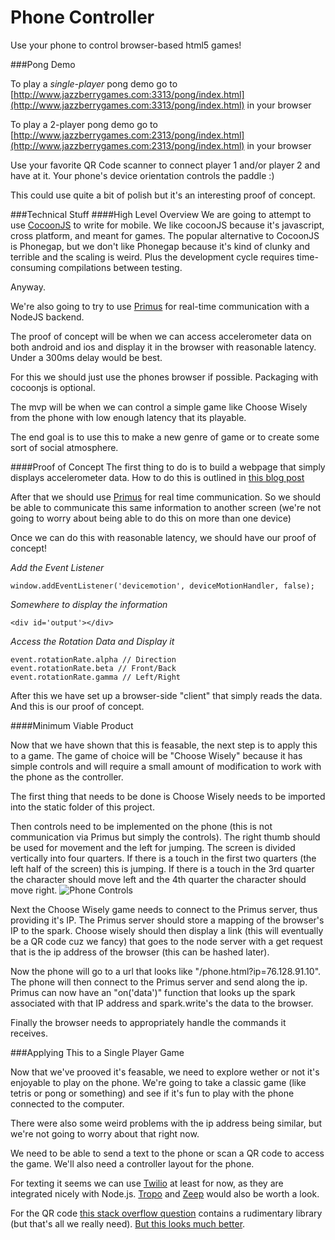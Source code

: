 Phone Controller
================

Use your phone to control browser-based html5 games!

###Pong Demo

To play a *single-player* pong demo go to [http://www.jazzberrygames.com:3313/pong/index.html](http://www.jazzberrygames.com:3313/pong/index.html) in your browser

To play a 2-player pong demo go to [http://www.jazzberrygames.com:2313/pong/index.html](http://www.jazzberrygames.com:2313/pong/index.html) in your browser

Use your favorite QR Code scanner to connect player 1 and/or player 2 and have at it.
Your phone's device orientation controls the paddle :)

This could use quite a bit of polish but it's an interesting proof of concept.

###Technical Stuff
####High Level Overview
We are going to attempt to use [CocoonJS](https://www.ludei.com/cocoonjs/) to write for mobile. We like cocoonJS because it's javascript, cross platform, and meant for games. The popular alternative to CocoonJS is Phonegap, but we don't like Phonegap because it's kind of clunky and terrible and the scaling is weird. Plus the development cycle requires time-consuming compilations between testing.

Anyway.

We're also going to try to use [Primus](https://github.com/primus/primus) for real-time communication with a NodeJS backend.

The proof of concept will be when we can access accelerometer data on both android and ios and display it in the browser with reasonable latency. Under a 300ms delay would be best.

For this we should just use the phones browser if possible. Packaging with cocoonjs is optional.

The mvp will be when we can control a simple game like Choose Wisely from the phone with low enough latency that its playable.

The end goal is to use this to make a new genre of game or to create some sort of social atmosphere.

####Proof of Concept
The first thing to do is to build a webpage that simply displays accelerometer data. How to do this is outlined in [this blog post](http://www.html5rocks.com/en/tutorials/device/orientation/)

After that we should use [Primus](https://github.com/primus/primus) for real time communication. So we should be able to communicate this same information to another screen (we're not going to worry about being able to do this on more than one device)

Once we can do this with reasonable latency, we should have our proof of concept!

*Add the Event Listener*
```
window.addEventListener('devicemotion', deviceMotionHandler, false);
```

*Somewhere to display the information*
```
<div id='output'></div>
```

*Access the Rotation Data and Display it*
```
event.rotationRate.alpha // Direction
event.rotationRate.beta // Front/Back
event.rotationRate.gamma // Left/Right
```

After this we have set up a browser-side "client" that simply reads the data. And this is our proof of concept.

####Minimum Viable Product

Now that we have shown that this is feasable, the next step is to apply this to a game. The game of choice will be "Choose Wisely" because it has simple controls and will require a small amount of modification to work with the phone as the controller.

The first thing that needs to be done is Choose Wisely needs to be imported into the static folder of this project.

Then controls need to be implemented on the phone (this is not communication via Primus but simply the controls). The right thumb should be used for movement and the left for jumping. The screen is divided vertically into four quarters. If there is a touch in the first two quarters (the left half of the screen) this is jumping. If there is a touch in the 3rd quarter the character should move left and the 4th quarter the character should move right.
![Phone Controls](http://i.imgur.com/sqfir2Q.png)

Next the Choose Wisely game needs to connect to the Primus server, thus providing it's IP. The Primus server should store a mapping of the browser's IP to the spark. Choose wisely should then display a link (this will eventually be a QR code cuz we fancy) that goes to the node server with a get request that is the ip address of the browser (this can be hashed later).

Now the phone will go to a url that looks like "/phone.html?ip=76.128.91.10". The phone will then connect to the Primus server and send along the ip. Primus can now have an "on('data')" function that looks up the spark associated with that IP address and spark.write's the data to the browser.

Finally the browser needs to appropriately handle the commands it receives.

###Applying This to a Single Player Game

Now that we've prooved it's feasable, we need to explore wether or not it's enjoyable to play on the phone. We're going to take a classic game (like tetris or pong or something) and see if it's fun to play with the phone connected to the computer. 

There were also some weird problems with the ip address being similar, but we're not going to worry about that right now.

We need to be able to send a text to the phone or scan a QR code to access the game. We'll also need a controller layout for the phone.

For texting it seems we can use [Twilio](https://www.twilio.com/user/account/developer-tools/api-explorer/message-create) at least for now, as they are integrated nicely with Node.js. [Tropo](https://www.tropo.com/pricing/) and [Zeep](http://www.zeepmobile.com/) would also be worth a look.

For the QR code [this stack overflow question](http://stackoverflow.com/questions/4542632/qr-code-generation-library-in-javascript) contains a rudimentary library (but that's all we really need). [But this looks much better](http://davidshimjs.github.io/qrcodejs/).

